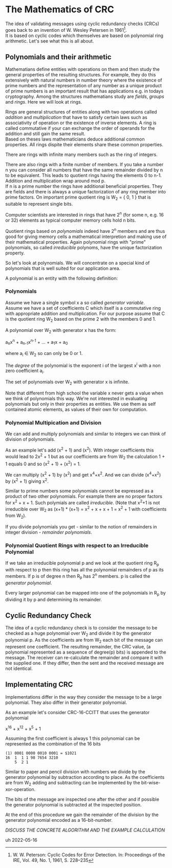 # The Mathematics of CRC

The idea of validating messages using cyclic redundancy checks (CRCs) goes back to an invention of W. Wesley Petersen in 1961[^1].   
It is based on cyclic codes which themselves are based on polynomial ring arithmetic. Let's see what this is all about.

## Polynomials and their arithmetic

Mathematians define entities with operations on them and then study the general properties of the resulting structures. For example, they do this extensively with natural numbers in number theory where the existence of prime numbers and the representation of any number as a unique product of prime numbers is an important result that has applications e.g. in todays cryptography. Among the structures mathematians study are *fields*, *groups* and *rings*. Here we will look at rings.

Rings are general structures of entities along with two operations called *addition* and *multiplication* that have to satisfy certain laws such as associativity of operation or the existence of inverse elements. A ring is called commutative if your can exchange the order of operands for the addition and still gain the same result.  
Based on theses laws mathematicians deduce additional common properties.
All rings dispite their elements share these common properties. 

There are rings with infinite many members such as the ring of integers.

There are also rings with a finite number of members. If you take a number n you can consider all numbers that have the same remainder divided by n to be equivalent. This leads to quotient rings having the elements 0 to n-1. Addition and multiplication wrap around mod p.  
If n is a prime number the rings have additional beneficial properties. They are fields and there is always a unique factorization of any ring member into prime factors. On important prime quotient ring is W<sub>2</sub> = { 0, 1 } that is suitable to represent single bits. 

Computer scientists are interested in rings that have 2<sup>n</sup> (for some n, e.g. 16 or 32) elements as typical computer memory cells hold n bits.

Quotient rings based on *polynomials* indeed have 2<sup>n</sup> members and are thus good for giving memory cells a mathematical interpretion and making use of their mathematical properties. Again polynomial rings with "prime" polynomials, so called *irreducible* polynoms, have the unique factorization property.

So let's look at polynomials. We will concentrate on a special kind of polynomials that is well suited for our application area.

A polynomial is an entity with the following definition:

### Polynomials

Assume we have a single symbol x a so called *generator variable*.  
Assume we have a set of coefficients C which itself is a commutative ring with appropriate addition and multiplication. For our purpose assume that C is the quotient ring W<sub>2</sub> based on the prime 2 with the members 0 and 1. 

A polynomial over W<sub>2</sub> with generator x has the form:

a<sub>n</sub>x<sup>n</sup> + a<sub>n-1</sub>x<sup>n-1</sup> + … + a<sub>1</sub>x + a<sub>0</sub>

where a<sub>i</sub> ∈ W<sub>2</sub> so can only be 0 or 1.

The *degree* of the polynomial is the exponent i of the largest x<sup>i</sup> with a non zero coefficient a<sub>i</sub>.

The set of polynomials over W<sub>2</sub> with generator x is infinite.

Note that different from high school the variable x never gets a value when we think of polynomials this way. We're not interested in evaluating polynomials but only in their properties as entities. We use them as self contained atomic elements, as values of their own for computation.


### Polynomial Multipication and Division

We can add and multiply polynomials and similar to integers we can think of division of polynomials.

As an example let's add (x<sup>2</sup> + 1) and (x<sup>2</sup>). With integer coefficients this would lead to 2x<sup>2</sup> + 1 but as our coefficients are from W<sub>2</sub> the calculation 1 + 1 equals 0 and so (x<sup>2</sup> + 1) + (x<sup>2</sup>) = 1.

We can multiply (x<sup>2</sup> + 1) by (x<sup>2</sup>) and get x<sup>4</sup>+x<sup>2</sup>. And we can divide (x<sup>4</sup>+x<sup>2</sup>) by (x<sup>2</sup> + 1) giving x<sup>2</sup>.

Similar to prime numbers some polynomials cannot be expressed as a product of two other polynomials. For example there are no proper factors for x<sup>2</sup> + x + 1. Such polymials are called *irreducible*. (Note that x<sup>2</sup>+1 is not irreducible over W<sub>2</sub> as (x+1) * (x+1) = x<sup>2</sup> + x + x + 1 = x<sup>2</sup> + 1 with coefficients from W<sub>2</sub>).

If you divide polynomials you get - similar to the notion of remainders in integer division - *remainder polynomials*. 

### Polynomial Quotient Rings with respect to an Irreducible Polynomial

If we take an irreducible polynomial p and we look at the quotient ring R<sub>p</sub> with respect to p then this ring has all the polynomial remainders of p as its members. If p is of degree n then R<sub>p</sub> has 2<sup>n</sup> members.
p is called the *generator polynomial*.

Every larger polynomial can be mapped into one of the polynomials in R<sub>p</sub> by dividing it by p and determining its remainder.

## Cyclic Redundancy Check

The idea of a cyclic redundancy check is to consider the message to be checked as a huge polynomial over W<sub>2</sub> and divide it by the generator polynomial p. As the coefficients are from W<sub>2</sub> each bit of the message can represent one coefficient. 
The resulting remainder, the CRC value, (a polynomial represented as a sequence of degree(p) bits) is appended to the message. The receiver can re-calculate the remainder and compare it with the supplied one. If they differ, then the sent and the received message are not identical.

## Implementating CRC

Implementations differ in the way they consider the message to be a large polynomial. They also differ in their generator polynomial.

As an example let's consider CRC-16-CCITT that uses the generator polynomial

x<sup>16</sup> + x<sup>12</sup> + x<sup>5</sup> + 1

Assuming the first coefficient is always 1 this polynomial can be represented as the combination of the 16 bits

    (1) 0001 0000 0010 0001 = $1021
    16  1  1 1 98 7654 3210
        5  2 1

Similar to paper and pencil division with numbers we divide by the generator polynomial by subtraction according to place. As the coefficients are from W<sub>2</sub> adding and subtracting can be implemented by the bit-wise-xor-operation.

The bits of the message are inspected one after the other and if possible the generator polynomial is subtracted at the inspected position. 

At the end of this procedure we gain the remainder of the division by the generator polynomial encoded as a 16-bit-number.

*DISCUSS THE CONCRETE ALGORITHM AND THE EXAMPLE CALCULATION*


[^1]: W. W. Peterson: Cyclic Codes for Error Detection. In: Proceedings of the IRE, Vol. 49, No. 1, 1961, S. 228–235


uh 2022-05-16


